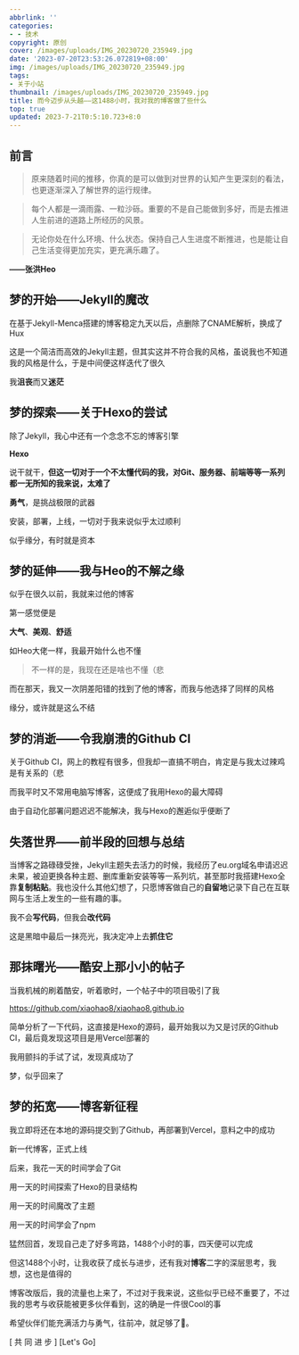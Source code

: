 ```yaml
---
abbrlink: ''
categories:
- - 技术
copyright: 原创
cover: /images/uploads/IMG_20230720_235949.jpg
date: '2023-07-20T23:53:26.072819+08:00'
img: /images/uploads/IMG_20230720_235949.jpg
tags:
- 关于小站
thumbnail: /images/uploads/IMG_20230720_235949.jpg
title: 而今迈步从头越——这1488小时，我对我的博客做了些什么
top: true
updated: 2023-7-21T0:5:10.723+8:0
---
```

## 前言

> 原来随着时间的推移，你真的是可以做到对世界的认知产生更深刻的看法，也更逐渐深入了解世界的运行规律。

> 每个人都是一滴雨露、一粒沙砾。重要的不是自己能做到多好，而是去推进人生前进的道路上所经历的风景。

> 无论你处在什么环境、什么状态。保持自己人生进度不断推进，也是能让自己生活变得更加充实，更充满乐趣了。

**——张洪Heo**

## 梦的开始——Jekyll的魔改

在基于Jekyll-Menca搭建的博客稳定九天以后，点删除了CNAME解析，换成了Hux

这是一个简洁而高效的Jekyll主题，但其实这并不符合我的风格，虽说我也不知道我的风格是什么，于是中间便这样迭代了很久

我**沮丧**而又**迷茫**

## 梦的探索——关于Hexo的尝试

除了Jekyll，我心中还有一个念念不忘的博客引擎

**Hexo**

说干就干，**但这一切对于一个不太懂代码的我，对Git、服务器、前端等等一系列都一无所知的我来说，太难了**

**勇气**，是挑战极限的武器

安装，部署，上线，一切对于我来说似乎太过顺利

似乎缘分，有时就是资本

## 梦的延伸——我与Heo的不解之缘

似乎在很久以前，我就来过他的博客

第一感觉便是

**大气**、**美观**、**舒适**

如Heo大佬一样，我最开始什么也不懂

> 不一样的是，我现在还是啥也不懂（悲

而在那天，我又一次阴差阳错的找到了他的博客，而我与他选择了同样的风格

缘分，或许就是这么不结

## 梦的消逝——令我崩溃的Github CI

关于Github CI，网上的教程有很多，但我却一直搞不明白，肯定是与我太过辣鸡是有关系的（悲

而我平时又不常用电脑写博客，这便成了我用Hexo的最大障碍

由于自动化部署问题迟迟不能解决，我与Hexo的邂逅似乎便断了

## 失落世界——前半段的回想与总结

当博客之路碌碌受挫，Jekyll主题失去活力的时候，我经历了eu.org域名申请迟迟未果，被迫更换各种主题、删库重新安装等等一系列坑，甚至那时我搭建Hexo全靠**复制粘贴**。我也没什么其他幻想了，只愿博客做自己的**自留地**记录下自己在互联网与生活上发生的一些有趣的事。

我不会**写代码**，但我会**改代码**

这是黑暗中最后一抹亮光，我决定冲上去**抓住它**

## 那抹曙光——酷安上那小小的帖子

当我机械的刷着酷安，听着歌时，一个帖子中的项目吸引了我

https://github.com/xiaohao8/xiaohao8.github.io

简单分析了一下代码，这直接是Hexo的源码，最开始我以为又是讨厌的Github CI，最后竟发现这项目是用Vercel部署的

我用颤抖的手试了试，发现真成功了

梦，似乎回来了

## 梦的拓宽——博客新征程

我立即将还在本地的源码提交到了Github，再部署到Vercel，意料之中的成功

新一代博客，正式上线

后来，我花一天的时间学会了Git

用一天的时间探索了Hexo的目录结构

用一天的时间魔改了主题

用一天的时间学会了npm

猛然回首，发现自己走了好多弯路，1488个小时的事，四天便可以完成

但这1488个小时，让我收获了成长与进步，还有我对**博客**二字的深层思考，我想，这也是值得的

博客改版后，我的流量也上来了，不过对于我来说，这些似乎已经不重要了，不过我的思考与收获能被更多伙伴看到，这的确是一件很Cool的事

希望伙伴们能充满活力与勇气，往前冲，就足够了🍻。

[ 共 同 进 步 ]
[Let's Go]
